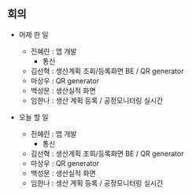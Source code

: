 ## 회의

- 어제 한 일
    - 진혜린 : 앱 개발
        - 통신
    - 김선혁 : 생산계획 조회/등록화면 BE / QR generator
    - 마상우 : QR generator
    - 백성문 : 생산실적 화면
    - 임한나 : 생산 계획 등록 / 공정모니터링 실시간

- 오늘 할 일
    - 진혜린 : 앱 개발
        - 통신
    - 김선혁 : 생산계획 조회/등록화면 BE / QR generator
    - 마상우 : QR generator
    - 백성문 : 생산실적 화면
    - 임한나 : 생산 계획 등록 / 공정모니터링 실시간
